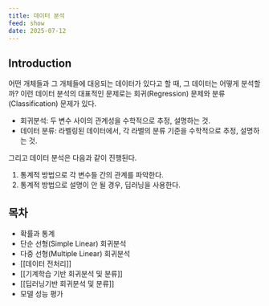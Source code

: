 ```yaml
---
title: 데이터 분석
feed: show
date: 2025-07-12
---
```

## Introduction

어떤 개체들과 그 개체들에 대응되는 데이터가 있다고 할 때, 그 데이터는 어떻게 분석할까? 이런 데이터 분석의 대표적인 문제로는 회귀(Regression) 문제와 분류(Classification) 문제가 있다.

- 회귀분석: 두 변수 사이의 관계성을 수학적으로 추정, 설명하는 것.
- 데이터 분류: 라벨링된 데이터에서, 각 라벨의 분류 기준을 수학적으로 추정, 설명하는 것.

그리고 데이터 분석은 다음과 같이 진행된다.

1. 통계적 방법으로 각 변수들 간의 관계를 파악한다.
2. 통계적 방법으로 설명이 안 될 경우, 딥러닝을 사용한다.

## 목차

- 확률과 통계
- 단순 선형(Simple Linear) 회귀분석
- 다중 선형(Multiple Linear) 회귀분석
- [[데이터 전처리]]
- [[기계학습 기반 회귀분석 및 분류]]
- [[딥러닝기반 회귀분석 및 분류]]
- 모델 성능 평가

